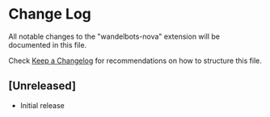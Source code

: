 # Change Log

All notable changes to the "wandelbots-nova" extension will be documented in this file.

Check [Keep a Changelog](http://keepachangelog.com/) for recommendations on how to structure this file.

## [Unreleased]

- Initial release
